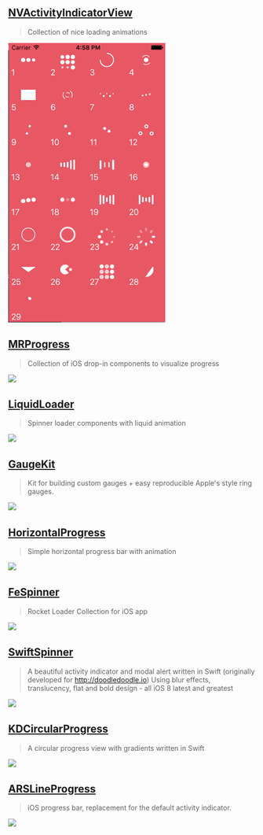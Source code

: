 [NVActivityIndicatorView](https://github.com/ninjaprox/NVActivityIndicatorView)
--
> Collection of nice loading animations

![](https://raw.githubusercontent.com/ninjaprox/NVActivityIndicatorView/master/Demo.gif)

[MRProgress](https://github.com/mrackwitz/MRProgress)
--
> Collection of iOS drop-in components to visualize progress

![](https://github.com/mrackwitz/MRProgress/raw/master/Images/screenshot_005_2.jpg)

[LiquidLoader](https://github.com/yoavlt/LiquidLoader)
--
> Spinner loader components with liquid animation

![](https://github.com/yoavlt/LiquidLoader/raw/master/Demo/grow-circle.gif?raw=true)

[GaugeKit](https://github.com/skywinder/GaugeKit)
--
> Kit for building custom gauges + easy reproducible Apple's style ring gauges.

![](https://raw.githubusercontent.com/skywinder/GaugeKit/master/Images/gauge.gif)

[HorizontalProgress](https://github.com/AliThink/HorizontalProgress)
--
> Simple horizontal progress bar with animation

![](https://github.com/AliThink/HorizontalProgress/raw/master/HorizontalProgress-demo.gif)

[FeSpinner](https://github.com/NghiaTranUIT/FeSpinner)
--
> Rocket Loader Collection for iOS app

![](https://camo.githubusercontent.com/efc8fa347b8d0e3b8054a9ee240364562a586e41/687474703a2f2f6e676869617472616e2e6d652f77702d636f6e74656e742f75706c6f6164732f323031352f30312f48616e6477726974696e672e676966)

[SwiftSpinner](https://github.com/icanzilb/SwiftSpinner)
--
> A beautiful activity indicator and modal alert written in Swift (originally developed for http://doodledoodle.io) Using blur effects, translucency, flat and bold design - all iOS 8 latest and greatest

![](https://raw.githubusercontent.com/icanzilb/SwiftSpinner/master/etc/spinner-preview.gif)

[KDCircularProgress](https://github.com/kaandedeoglu/KDCircularProgress)
--
> A circular progress view with gradients written in Swift

![](https://raw.githubusercontent.com/kaandedeoglu/KDCircularProgress/master/screenshot.gif)

[ARSLineProgress](https://github.com/soberman/ARSLineProgress)
--
> iOS progress bar, replacement for the default activity indicator.

![](https://camo.githubusercontent.com/844fa4e1da4498cbcd208a9c0080193a8d42efe8/687474703a2f2f6769742e617273656e6b696e2e636f6d2f4152534c696e6550726f67726573732f4152534c696e6550726f67726573735f70726f67726573735f776974685f737563636573732e676966)
